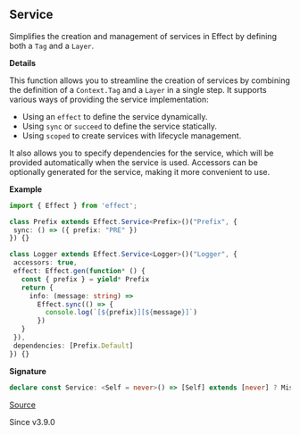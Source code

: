 ## Service

Simplifies the creation and management of services in Effect by defining both
a `Tag` and a `Layer`.

**Details**

This function allows you to streamline the creation of services by combining
the definition of a `Context.Tag` and a `Layer` in a single step. It supports
various ways of providing the service implementation:
- Using an `effect` to define the service dynamically.
- Using `sync` or `succeed` to define the service statically.
- Using `scoped` to create services with lifecycle management.

It also allows you to specify dependencies for the service, which will be
provided automatically when the service is used. Accessors can be optionally
generated for the service, making it more convenient to use.

**Example**

```ts
import { Effect } from 'effect';

class Prefix extends Effect.Service<Prefix>()("Prefix", {
 sync: () => ({ prefix: "PRE" })
}) {}

class Logger extends Effect.Service<Logger>()("Logger", {
 accessors: true,
 effect: Effect.gen(function* () {
   const { prefix } = yield* Prefix
   return {
     info: (message: string) =>
       Effect.sync(() => {
         console.log(`[${prefix}][${message}]`)
       })
   }
 }),
 dependencies: [Prefix.Default]
}) {}
```

**Signature**

```ts
declare const Service: <Self = never>() => [Self] extends [never] ? MissingSelfGeneric : { <const Key extends string, const Make extends { readonly scoped: Effect<Service.AllowedType<Key, Make>, any, any>; readonly dependencies?: ReadonlyArray<Layer.Layer.Any>; readonly accessors?: boolean; readonly ಠ_ಠ: never; } | { readonly effect: Effect<Service.AllowedType<Key, Make>, any, any>; readonly dependencies?: ReadonlyArray<Layer.Layer.Any>; readonly accessors?: boolean; readonly ಠ_ಠ: never; } | { readonly sync: LazyArg<Service.AllowedType<Key, Make>>; readonly dependencies?: ReadonlyArray<Layer.Layer.Any>; readonly accessors?: boolean; readonly ಠ_ಠ: never; } | { readonly succeed: Service.AllowedType<Key, Make>; readonly dependencies?: ReadonlyArray<Layer.Layer.Any>; readonly accessors?: boolean; readonly ಠ_ಠ: never; }>(key: Key, make: Make): Service.Class<Self, Key, Make>; <const Key extends string, const Make extends NoExcessProperties<{ readonly scoped: Effect<Service.AllowedType<Key, Make>, any, any>; readonly dependencies?: ReadonlyArray<Layer.Layer.Any>; readonly accessors?: boolean; }, Make>>(key: Key, make: Make): Service.Class<Self, Key, Make>; <const Key extends string, const Make extends NoExcessProperties<{ readonly effect: Effect<Service.AllowedType<Key, Make>, any, any>; readonly dependencies?: ReadonlyArray<Layer.Layer.Any>; readonly accessors?: boolean; }, Make>>(key: Key, make: Make): Service.Class<Self, Key, Make>; <const Key extends string, const Make extends NoExcessProperties<{ readonly sync: LazyArg<Service.AllowedType<Key, Make>>; readonly dependencies?: ReadonlyArray<Layer.Layer.Any>; readonly accessors?: boolean; }, Make>>(key: Key, make: Make): Service.Class<Self, Key, Make>; <const Key extends string, const Make extends NoExcessProperties<{ readonly succeed: Service.AllowedType<Key, Make>; readonly dependencies?: ReadonlyArray<Layer.Layer.Any>; readonly accessors?: boolean; }, Make>>(key: Key, make: Make): Service.Class<Self, Key, Make>; }
```

[Source](https://github.com/Effect-TS/effect/tree/main/packages/effect/src/Effect.ts#L13247)

Since v3.9.0